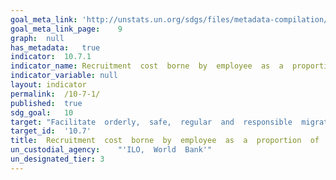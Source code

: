 ```yaml
---	
goal_meta_link:	'http://unstats.un.org/sdgs/files/metadata-compilation/Metadata-Goal-10.pdf'
goal_meta_link_page:	9
graph:	null
has_metadata:	true
indicator:	10.7.1
indicator_name:	Recruitment  cost  borne  by  employee  as  a  proportion  of  yearly  income  earned  in  country  of  destination
indicator_variable:	null
layout:	indicator
permalink:	/10-7-1/
published:	true  
sdg_goal:	10
target:	"Facilitate  orderly,  safe,  regular  and  responsible  migration  and  mobility  of  people,  including  through  the  implementation  of  planned  and  well-managed  migration  policies."
target_id:	'10.7'
title:	Recruitment  cost  borne  by  employee  as  a  proportion  of  yearly  income  earned  in  country  of  destination
un_custodial_agency:	"'ILO,  World  Bank'"
un_designated_tier:	3
---	
```

